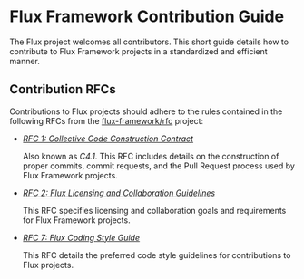 # Flux Framework Contribution Guide

The Flux project welcomes all contributors. This short guide details how
to contribute to Flux Framework projects in a standardized and efficient
manner.

## Contribution RFCs

Contributions to Flux projects should adhere to the rules contained
in the following RFCs from the [flux-framework/rfc][1] project:

 * [*RFC 1: Collective Code Construction Contract*][2]

    Also known as *C4.1*. This RFC includes details on the construction
    of proper commits, commit requests, and the Pull Request process
    used by Flux Framework projects.

 * [*RFC 2: Flux Licensing and Collaboration Guidelines*][3]

   This RFC specifies licensing and collaboration goals and requirements
   for Flux Framework projects.

 * [*RFC 7: Flux Coding Style Guide*][4]

    This RFC details the preferred code style guidelines for contributions
    to Flux projects.

[1]: https://github.com/flux-framework/rfc
[2]: https://flux-framework.rtfd.io/projects/flux-rfc/en/latest/spec_1.html
[3]: https://flux-framework.rtfd.io/projects/flux-rfc/en/latest/spec_2.html
[4]: https://flux-framework.rtfd.io/projects/flux-rfc/en/latest/spec_7.html
